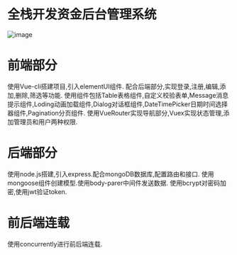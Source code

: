 # 全栈开发资金后台管理系统
 ![image](https://github.com/TouchDreamRen/PersonalPage/raw/master/screenshots/screenshot.png)
# 前端部分
使用Vue-cli搭建项目,引入elementUI组件.
配合后端部分,实现登录,注册,编辑,添加,删除,筛选等功能.
使用组件包括Table表格组件,自定义校验表单,Message消息提示组件,Loding动画加载组件,Dialog对话框组件,DateTimePicker日期时间选择器组件,Pagination分页组件.
使用VueRouter实现导航部分,Vuex实现状态管理,添加管理员和用户两种权限.
# 后端部分
使用node.js搭建,引入express.配合mongoDB数据库,配置路由和接口.
使用mongoose组件创建模型.使用body-parer中间件发送数据.
使用bcrypt对密码加密,使用jwt验证token.

# 前后端连载
使用concurrently进行前后端连载.
